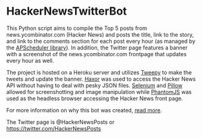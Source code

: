 # HackerNewsTwitterBot
This Python script aims to compile the Top 5 posts from news.ycombinator.com (Hacker News) and posts the title, link to the story, and  link to the comments section for each post every hour (as managed by the [APScheduler library](https://apscheduler.readthedocs.io/en/latest/)). In addition, the Twitter page features a banner with a screenshot of the news.ycombinator.com frontpage that updates every hour as well.

The project is hosted on a Heroku server and utilizes [Tweepy](https://github.com/tweepy/tweepy) to make the tweets and update the banner. [Haxor](https://github.com/avinassh/haxor) was used to access the Hacker News API without having to deal with pesky JSON files. [Selenium](http://www.seleniumhq.org/) and [Pillow](https://github.com/python-pillow/Pillow) allowed for screenshotting and image manipulation while [PhantomJS](http://phantomjs.org/) was used as the headless browser accessing the Hacker News front page.

For more information on why this bot was created, [read more](https://justintranjt.github.io/projects/2017-08-29-hacker-news-twitter-bot/).

The Twitter page is @HackerNewsPosts or https://twitter.com/HackerNewsPosts
